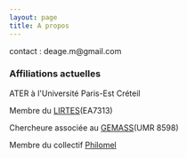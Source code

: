 ```yaml
---
layout: page
title: A propos
---
```



<div class="message">
  contact : deage.m@gmail.com
</div>


### Affiliations actuelles

ATER à l'Université Paris-Est Créteil

Membre du [LIRTES](https://lirtes.u-pec.fr/)(EA7313)

Chercheure associée au [GEMASS](https://www.gemass.fr/margot-deage)(UMR 8598)

Membre du collectif [Philomel](https://philomel.hypotheses.org/annuaire/profil-de-margot-deage)

 
